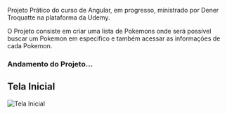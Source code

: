 Projeto Prático do curso de Angular, em progresso, ministrado por Dener Troquatte na plataforma da Udemy.

O Projeto consiste em criar uma lista de Pokemons onde será possível buscar um Pokemon em específico e também acessar as informações de cada Pokemon.

<h3>Andamento do Projeto...</h3>

<h2>Tela Inicial</h2>

![Tela Inicial](https://user-images.githubusercontent.com/86797383/189014652-79f2b654-d40a-44b7-b4c5-d54a1b3f3fc9.jpg)

